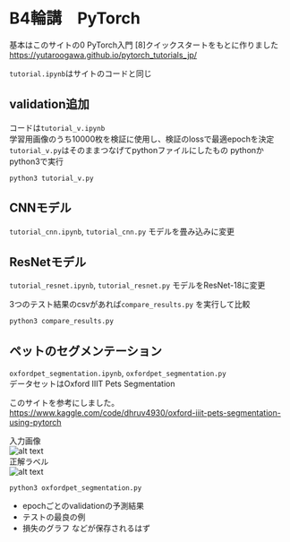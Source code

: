 # B4輪講　PyTorch

基本はこのサイトの0 PyTorch入門 [8]クイックスタートをもとに作りました  
https://yutaroogawa.github.io/pytorch_tutorials_jp/

`tutorial.ipynb`はサイトのコードと同じ

## validation追加
コードは`tutorial_v.ipynb`  
学習用画像のうち10000枚を検証に使用し、検証のlossで最適epochを決定  
`tutorial_v.py`はそのままつなげてpythonファイルにしたもの
pythonかpython3で実行  
```
python3 tutorial_v.py
```

## CNNモデル
`tutorial_cnn.ipynb`, `tutorial_cnn.py`
モデルを畳み込みに変更

## ResNetモデル
`tutorial_resnet.ipynb`, `tutorial_resnet.py`
モデルをResNet-18に変更  

3つのテスト結果のcsvがあれば`compare_results.py` を実行して比較
```
python3 compare_results.py
```

## ペットのセグメンテーション
`oxfordpet_segmentation.ipynb`, `oxfordpet_segmentation.py`  
データセットはOxford IIIT Pets Segmentation  

このサイトを参考にしました。
https://www.kaggle.com/code/dhruv4930/oxford-iiit-pets-segmentation-using-pytorch

入力画像  
![alt text](image.png)  
正解ラベル  
![alt text](image-1.png)

```
python3 oxfordpet_segmentation.py
```

- epochごとのvalidationの予測結果
- テストの最良の例
- 損失のグラフ
などが保存されるはず
